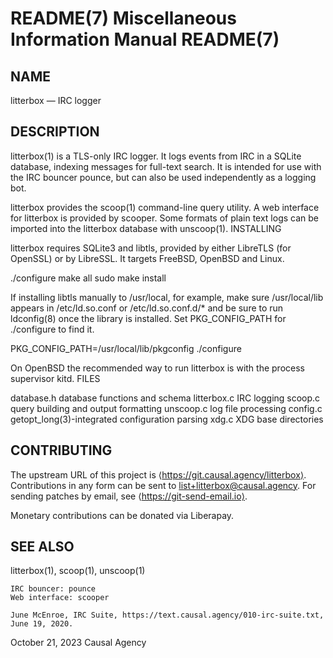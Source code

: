 # README(7) 	Miscellaneous Information Manual 	README(7)

## NAME

litterbox — IRC logger

## DESCRIPTION

litterbox(1) is a TLS-only IRC logger. It logs events from IRC in a SQLite database, indexing messages for full-text search. It is intended for use with the IRC bouncer pounce, but can also be used independently as a logging bot.

litterbox provides the scoop(1) command-line query utility. A web interface for litterbox is provided by scooper. Some formats of plain text logs can be imported into the litterbox database with unscoop(1).
INSTALLING

litterbox requires SQLite3 and libtls, provided by either LibreTLS (for OpenSSL) or by LibreSSL. It targets FreeBSD, OpenBSD and Linux.

./configure
make all
sudo make install

If installing libtls manually to /usr/local, for example, make sure /usr/local/lib appears in /etc/ld.so.conf or /etc/ld.so.conf.d/* and be sure to run ldconfig(8) once the library is installed. Set PKG_CONFIG_PATH for ./configure to find it.

PKG_CONFIG_PATH=/usr/local/lib/pkgconfig ./configure

On OpenBSD the recommended way to run litterbox is with the process supervisor kitd.
FILES

database.h
    database functions and schema
litterbox.c
    IRC logging
scoop.c
    query building and output formatting
unscoop.c
    log file processing
config.c
    getopt_long(3)-integrated configuration parsing
xdg.c
    XDG base directories

## CONTRIBUTING

The upstream URL of this project is ⟨https://git.causal.agency/litterbox⟩. Contributions in any form can be sent to <list+litterbox@causal.agency>. For sending patches by email, see ⟨https://git-send-email.io⟩.

Monetary contributions can be donated via Liberapay.

## SEE ALSO

litterbox(1), scoop(1), unscoop(1)

    IRC bouncer: pounce
    Web interface: scooper

    June McEnroe, IRC Suite, https://text.causal.agency/010-irc-suite.txt, June 19, 2020.

October 21, 2023 	Causal Agency

